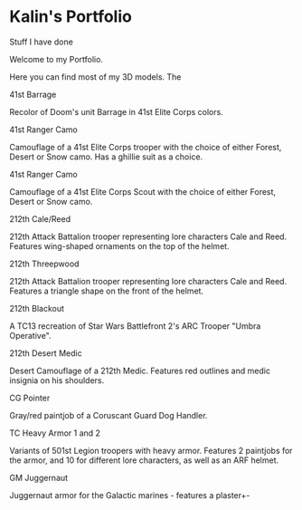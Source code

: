 # Kalin's Portfolio

Stuff I have done

Welcome to my Portfolio.

Here you can find most of my 3D models. The

41st Barrage

Recolor of Doom's unit Barrage in 41st Elite Corps colors.

41st Ranger Camo

Camouflage of a 41st Elite Corps trooper with the choice of either Forest, Desert or Snow camo. Has a ghillie suit as a choice.

41st Ranger Camo

Camouflage of a 41st Elite Corps Scout with the choice of either Forest, Desert or Snow camo.

212th Cale/Reed

212th Attack Battalion trooper representing lore characters Cale and Reed. Features wing-shaped ornaments on the top of the helmet.

212th Threepwood

212th Attack Battalion trooper representing lore characters Cale and Reed. Features a triangle shape on the front of the helmet.

212th Blackout

A TC13 recreation of Star Wars Battlefront 2's ARC Trooper "Umbra Operative".

212th Desert Medic

Desert Camouflage of a 212th Medic. Features red outlines and medic insignia on his shoulders.

CG Pointer

Gray/red paintjob of a Coruscant Guard Dog Handler.

TC Heavy Armor 1 and 2

Variants of 501st Legion troopers with heavy armor. Features 2 paintjobs for the armor, and 10 for different lore characters, as well as an ARF helmet.

GM Juggernaut

Juggernaut armor for the Galactic marines - features a plaster+-

